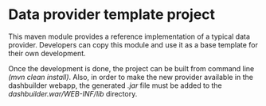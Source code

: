 # Data provider template project
 
This maven module provides a reference implementation of a typical data provider. Developers can copy this module and use it as a base template for their own development. 

Once the development is done, the project can be built from command line *(mvn clean install)*. Also, in order to make the new provider available in the dashbuilder webapp, the generated *.jar* file must be added to the *dashbuilder.war/WEB-INF/lib* directory.   
